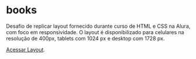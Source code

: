 # books

Desafio de replicar layout fornecido durante curso de HTML e CSS na Alura, com foco em responsividade. O layout é disponibilizado para celulares na resolução de 400px, tablets com 1024 px e desktop com 1728 px.

<a href="https://josevictorp81.github.io/books/" target="_blank">Acessar Layout</a>.
